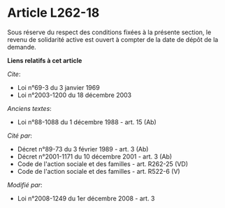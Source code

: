 # Article L262-18

Sous réserve du respect des conditions fixées à la présente section, le revenu de solidarité active est ouvert à compter de
la date de dépôt de la demande.

**Liens relatifs à cet article**

_Cite_:

  - Loi n°69-3 du 3 janvier 1969
  - Loi n°2003-1200 du 18 décembre 2003

_Anciens textes_:

  - Loi n°88-1088 du 1 décembre 1988 - art. 15 (Ab)

_Cité par_:

  - Décret n°89-73 du 3 février 1989 - art. 3 (Ab)
  - Décret n°2001-1171 du 10 décembre 2001 - art. 3 (Ab)
  - Code de l'action sociale et des familles - art. R262-25 (VD)
  - Code de l'action sociale et des familles - art. R522-6 (V)

_Modifié par_:

  - Loi n°2008-1249 du 1er décembre 2008 - art. 3

